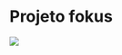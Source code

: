 # Projeto fokus

<img src="https://encrypted-tbn0.gstatic.com/images?q=tbn:ANd9GcSZ0nW2bDyF7N0uEKispBnHCl6UsZYVnsNB2w&s"  >
